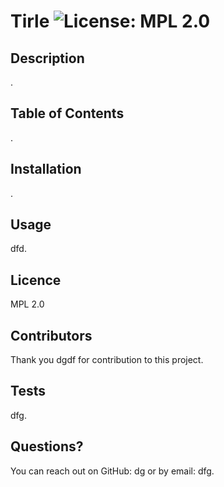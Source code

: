 # Tirle ![License: MPL 2.0](https://img.shields.io/badge/License-MPL_2.0-brightgreen.svg)

## Description
.

## Table of Contents
.

## Installation
.

## Usage 
dfd.

## Licence
MPL 2.0 

## Contributors
Thank you dgdf for contribution to this project.

## Tests
dfg.

## Questions?
You can reach out on GitHub: dg or by email: dfg.